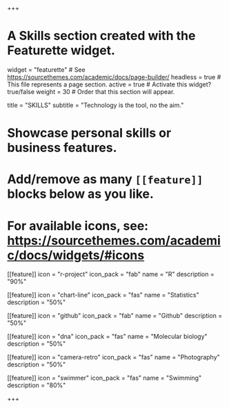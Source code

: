 +++
# A Skills section created with the Featurette widget.
widget = "featurette"  # See https://sourcethemes.com/academic/docs/page-builder/
headless = true  # This file represents a page section.
active = true  # Activate this widget? true/false
weight = 30  # Order that this section will appear.

title = "SKILLS"
subtitle = "Technology is the tool, no the aim."

# Showcase personal skills or business features.
# 
# Add/remove as many `[[feature]]` blocks below as you like.
# 
# For available icons, see: https://sourcethemes.com/academic/docs/widgets/#icons

[[feature]]
  icon = "r-project"
  icon_pack = "fab"
  name = "R"
  description = "90%"
  
[[feature]]
  icon = "chart-line"
  icon_pack = "fas"
  name = "Statistics"
  description = "50%"  
  
[[feature]]
  icon = "github"
  icon_pack = "fab"
  name = "Github"
  description = "50%"  
  
  
[[feature]]
  icon = "dna"
  icon_pack = "fas"
  name = "Molecular biology"
  description = "50%"  
  
[[feature]]
  icon = "camera-retro"
  icon_pack = "fas"
  name = "Photography"
  description = "50%"
  
[[feature]]
  icon = "swimmer"
  icon_pack = "fas"
  name = "Swimming"
  description = "80%"

+++

